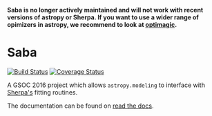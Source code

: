 **Saba is no longer actively maintained and will not work with recent versions of astropy or Sherpa. If you want to use a wider range of opimizers in astropy, we 
recommend to look at [optimagic](https://optimagic.readthedocs.io/en/latest/).**

# Saba

[![Build Status](https://travis-ci.org/astropy/saba.svg?branch=main)](https://travis-ci.org/astropy/saba)
[![Coverage Status](https://coveralls.io/repos/github/astropy/saba/badge.svg?branch=main)](https://coveralls.io/github/astropy/saba?branch=main)

A GSOC 2016 project which allows `astropy.modeling` to interface with 
[Sherpa's](http://cxc.cfa.harvard.edu/contrib/sherpa/) fitting routines.

The documentation can be found on [read the docs](https://saba.readthedocs.io/en/latest/).
